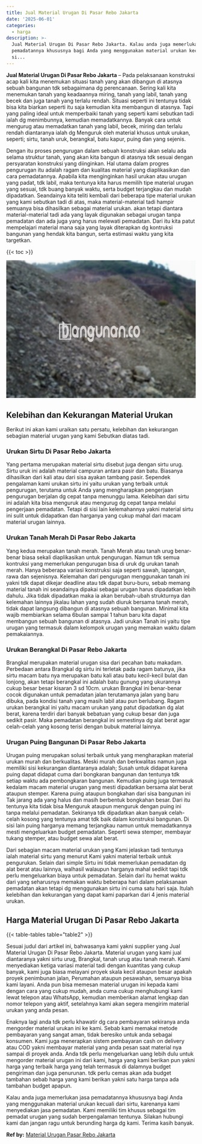 ```yaml
---
title: Jual Material Urugan Di Pasar Rebo Jakarta
date: '2025-06-01'
categories:
  - harga
description: >-
  Jual Material Urugan Di Pasar Rebo Jakarta. Kalau anda juga memerlukan jasa
  pemadatannya khususnya bagi Anda yang menggunakan material urukan kecuali dari
  si...
---
```


**Jual Material Urugan Di Pasar Rebo Jakarta** – Pada pelaksanaan konstruksi acap kali kita menemukan situasi tanah yang akan dibangun di atasnya sebuah bangunan tdk sebagaimana dg perencanaan. Sering kali kita menemukan tanah yang keadaannya miring, tanah yang labil, tanah yang becek dan juga tanah yang terlalu rendah. Situasi seperti ini tentunya tidak bisa kita biarkan seperti itu saja kemudian kita membangun di atasnya. Tapi yang paling ideal untuk memperbaiki tanah yang seperti kami sebutkan tadi ialah dg menimbunnya, kemudian memadatkannya. Banyak cara untuk mengurug atau memadatkan tanah yang labil, becek, miring dan terlalu rendah diantaranya ialah dg Menguruk oleh material khusus untuk urukan, seperti; sirtu, tanah uruk, berangkal, batu kapur, puing dan yang sejenis.

Dengan itu proses pengurugan dalam sebuah konstruksi akan selalu ada selama struktur tanah, yang akan kita bangun di atasnya tdk sesuai dengan persyaratan konstruksi yang diinginkan. Hal utama dalam progres pengurugan itu adalah ragam dan kualitas material yang diaplikasikan dan cara pemadatannya. Apabila kita menginginkan hasil urukan atau urugan yang padat, tdk labil, maka tentunya kita harus memilih tipe material urugan yang sesuai, tdk buang banyak waktu, serta budget terjangkau dan mudah dipadatkan. Seandainya kita teliti kembali dari beberapa tipe material urukan yang kami sebutkan tadi di atas, maka material-material tadi hampir semuanya bisa dihasilkan sebagai material urukan. akan tetapi diantara material-material tadi ada yang layak digunakan sebagai urugan tanpa pemadatan dan ada juga yang harus melewati pemadatan. Dari itu kita patut mempelajari material mana saja yang layak diterapkan dg kontruksi bangunan yang hendak kita bangun, serta estimasi waktu yang kita targetkan.

{{< toc >}}

![Jual Material Urugan Di Pasar Rebo Jakarta](/images/jual-urugan-42.png)

## Kelebihan dan Kekurangan Material Urukan

Berikut ini akan kami uraikan satu persatu, kelebihan dan kekurangan sebagian material urugan yang kami Sebutkan diatas tadi.

### Urukan Sirtu Di Pasar Rebo Jakarta

Yang pertama merupakan material sirtu disebut juga dengan sirtu urug. Sirtu uruk ini adalah material campuran antara pasir dan batu. Biasanya dihasilkan dari kali atau dari sisa ayakan tambang pasir. Sependek pengalaman kami urukan sirtu ini yaitu urukan yang terbaik untuk pengurugan, terutama untuk Anda yang mengharapkan pengerjaan pengurugan berjalan dg cepat tanpa menunggu lama. Kelebihan dari sirtu ini adalah kita bisa menguruk atau mengurug dg cepat tanpa melalui pengerjaan pemadatan. Tetapi di sisi lain kelemahannya yakni material sirtu ini sulit untuk didapatkan dan harganya yang cukup mahal dari macam material urugan lainnya.

### Urukan Tanah Merah Di Pasar Rebo Jakarta

Yang kedua merupakan tanah merah. Tanah Merah atau tanah urug benar-benar biasa sekali diaplikasikan untuk pengurugan. Namun tdk semua kontruksi yang memerlukan pengurugan bisa di uruk dg urukan tanah merah. Hanya beberapa variasi konstruksi saja seperti sawah, lapangan, rawa dan sejenisnya. Kelemahan dari pengurugan menggunakan tanah ini yakni tdk dapat dikejar deadline atau tdk dapat buru-buru, sebab memang material tanah ini seandainya dipakai sebagai urugan harus dipadatkan lebih dahulu. Jika tidak dipadatkan maka ia akan berubah-ubah strukturnya dan kelemahan lainnya jikalau lahan yang sudah diuruk bersama tanah merah, tidak dapat langsung dibangun di atasnya sebuah bangunan. Minimal kita wajib membiarkan selama 6bulan sampai 1 tahun baru kita dapat membangun sebuah bangunan di atasnya. Jadi urukan Tanah ini yaitu tipe urugan yang termasuk dalam kelompok urugan yang memakan waktu dalam pemakaiannya.

### Urukan Berangkal Di Pasar Rebo Jakarta

Brangkal merupakan material urugan sisa dari pecahan batu makadam. Perbedaan antara Brangkal dg sirtu ini terletak pada ragam batunya, jika sirtu macam batu nya merupakan batu kali atau batu kecil-kecil bulat dan lonjong, akan tetapi berangkal ini adalah batu gunung yang ukurannya cukup besar besar kisaran 3 sd 10cm. urukan Brangkal ini benar-benar cocok digunakan untuk pemadatan jalan terutamanya jalan yang baru dibuka, pada kondisi tanah yang masih labil atau pun berlubang. Ragam urukan berangkal ini yaitu macam urukan yang patut dipadatkan dg alat berat, karena terdiri dari banyak bebatuan yang cukup besar dan juga sedikit pasir. Maka pemadatan berangkal ini semestinya dg alat berat agar celah-celah yang kosong terisi dengan bubuk material lainnya.

### Urugan Puing Bangunan Di Pasar Rebo Jakarta

Urugan puing merupakan solusi terbaik untuk yang mengharapkan material urukan murah dan berkualitas. Meski murah dan berkwalitas namun juga memiliki sisi kekurangan diantaranya adalah; Susah untuk didapat karena puing dapat didapat cuma dari bongkaran bangunan dan tentunya tdk setiap waktu ada pembongkaran bangunan. Kemudian puing juga termasuk kedalam macam material urugan yang mesti dipadatkan bersama alat berat ataupun stemper. Karena puing ataupun bongkahan dari sisa bangunan ini Tak jarang ada yang halus dan masih berbentuk bongkahan besar. Dari itu tentunya kita tidak bisa Menguruk ataupun menguruk dengan puing ini tanpa melalui pemadatan. Sekiranya tdk dipadatkan akan banyak celah-celah kosong yang tentunya amat tdk baik dalam konstruksi bangunan. Di sisi lain puing harganya memang terjangkau namun untuk memadatkannya mesti mengeluarkan budget pemadatan. Seperti sewa stemper, membayar tukang stemper, atau budget sewa alat berat.

Dari sebagian macam material urukan yang Kami jelaskan tadi tentunya ialah material sirtu yang menurut Kami yakni material terbaik untuk pengurukan. Selain dari simple Sirtu ini tidak memerlukan pemadatan dg alat berat atau lainnya, walhasil walaupun harganya mahal sedikit tapi tdk perlu mengeluarkan biaya untuk pemadatan. Selain dari itu hemat waktu dari yang seharusnya memakan waktu beberapa hari dalam pelaksanaan pemadatan akan tetapi dg menggunakan sirtu ini cuma satu hari saja. Itulah kelebihan dan kekurangan yang dapat kami paparkan dari 4 jenis material urukan.

## Harga Material Urugan Di Pasar Rebo Jakarta

{{< table-tables table="table2" >}}

Sesuai judul dari artikel ini, bahwasanya kami yakni supplier yang Jual Material Urugan Di Pasar Rebo Jakarta. Material urugan yang kami jual diantaranya yakni sirtu urug, Brangkal, tanah urug atau tanah merah. Kami menyediakan ketiga variasi material tadi dengan kuantitas yang cukup banyak, kami juga biasa melayani proyek skala kecil ataupun besar apakah proyek penimbunan jalan, Perumahan ataupun pesawahan, semuanya bisa kami layani. Anda pun bisa memesan material urugan ini kepada kami dengan cara yang cukup mudah, anda cuma cukup menghubungi kami lewat telepon atau WhatsApp, kemudian memberikan alamat lengkap dan nomor telepon yang aktif, setelahnya kami akan segera mengirim material urukan yang anda pesan.

Enaknya lagi anda tdk perlu khawatir dg cara pembayaran sekiranya anda mengorder material urukan ini ke kami. Sebab kami memakai metode pembayaran yang sangat aman, tidak beresiko untuk anda sebagai konsumen. Kami juga menerapkan sistem pembayaran cash on delivery atau COD yakni membayar material yang anda pesan saat material nya sampai di proyek anda. Anda tdk perlu mengeluarkan uang lebih dulu untuk mengorder material urugan ini dari kami, harga yang kami berikan pun yakni harga yang terbaik harga yang telah termasuk di dalamnya budget pengiriman dan juga penurunan. tdk perlu cemas akan ada budget tambahan sebab harga yang kami berikan yakni satu harga tanpa ada tambahan budget apapun.

Kalau anda juga memerlukan jasa pemadatannya khususnya bagi Anda yang menggunakan material urukan kecuali dari sirtu, karenanya kami menyediakan jasa pemadatan. Kami memiliki tim khusus sebagai tim pemadat urugan yang sudah berpengalaman tentunya. Silakan hubungi kami dan jangan ragu untuk berunding harga dg kami. Terima kasih banyak.

**Ref by:** [Material Urugan Pasar Rebo Jakarta](https://id.wikipedia.org/wiki/Material)

